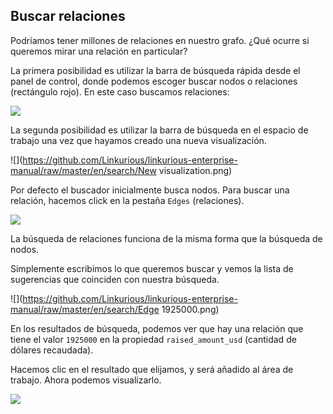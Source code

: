 ## Buscar relaciones

Podríamos tener millones de relaciones en nuestro grafo. ¿Qué ocurre si queremos mirar una relación en particular?

La primera posibilidad es utilizar la barra de búsqueda rápida desde el panel de control, donde podemos escoger buscar nodos o relaciones (rectángulo rojo). En este caso buscamos relaciones:

![](https://github.com/Linkurious/linkurious-enterprise-manual/raw/master/en/search/QS.png)

La segunda posibilidad es utilizar la barra de búsqueda en el espacio de trabajo una vez que hayamos creado una nueva visualización.

![](https://github.com/Linkurious/linkurious-enterprise-manual/raw/master/en/search/New visualization.png)

Por defecto el buscador inicialmente busca nodos. Para buscar una relación, hacemos click en la pestaña ```Edges``` (relaciones).

![](https://github.com/Linkurious/linkurious-enterprise-manual/raw/master/en/search/Find_Edges.png)

La búsqueda de relaciones funciona de la misma forma que la búsqueda de nodos.

Simplemente escribimos lo que queremos buscar y vemos la lista de sugerencias que coinciden con nuestra búsqueda.

![](https://github.com/Linkurious/linkurious-enterprise-manual/raw/master/en/search/Edge 1925000.png)

En los resultados de búsqueda, podemos ver que hay una relación que tiene el valor ```1925000``` en la propiedad ```raised_amount_usd``` (cantidad de dólares recaudada).

Hacemos clic en el resultado que elijamos, y será añadido al área de trabajo. Ahora podemos visualizarlo.


![](https://github.com/Linkurious/linkurious-enterprise-manual/raw/master/en/search/Example_Edge.png)
